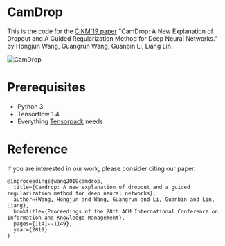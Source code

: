 # CamDrop
This is the code for the [CIKM'19 paper](https://dl.acm.org/doi/pdf/10.1145/3357384.3357999) "CamDrop: A New Explanation of Dropout and A Guided Regularization Method for Deep Neural Networks." by Hongjun Wang, Guangrun Wang, Guanbin Li, Liang Lin.

![CamDrop](https://whj363636.github.io/images/CIKM19.PNG)

# Prerequisites

* Python 3
* Tensorflow 1.4
* Everything [Tensorpack](https://github.com/tensorpack/tensorpack) needs

# Reference

If you are interested in our work, please consider citing our paper.
```
@inproceedings{wang2019camdrop,
  title={Camdrop: A new explanation of dropout and a guided regularization method for deep neural networks},
  author={Wang, Hongjun and Wang, Guangrun and Li, Guanbin and Lin, Liang},
  booktitle={Proceedings of the 28th ACM International Conference on Information and Knowledge Management},
  pages={1141--1149},
  year={2019}
}
```


